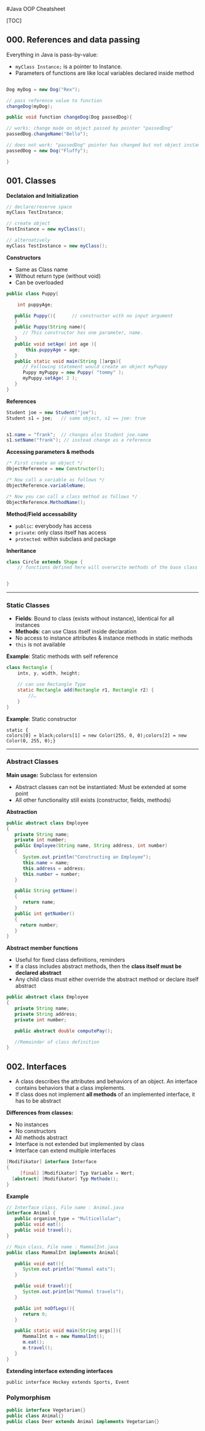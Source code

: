 #Java OOP Cheatsheet


[TOC]


## 000. References and data passing

Everything in Java is pass-by-value: 
- `myClass Instance;` is a pointer to Instance.
- Parameters of functions are like local variables declared inside method

```java

Dog myDog = new Dog("Rex");

// pass reference value to function
changeDog(myDog);

public void function changeDog(Dog passedDog){

// works: change made on object passed by pointer "passedDog"
passedDog.changeName("Bello");

// does not work: "passedDog" pointer has changed but not object instance that it has pointed to (Dog Rex)
passedDog = new Dog("Fluffy");

}

```



## 001. Classes


**Declataion and Initialization**

```java
// declare/reserve space
myClass TestInstance;

// create object
TestInstance = new myClass();

// alternatively
myClass TestInstance = new myClass();

```

**Constructors**

- Same as Class name
- Without return type (without void)
- Can be overloaded

```java
public class Puppy{

	int puppyAge;

   public Puppy(){		// constructor with no input argument
   }
   public Puppy(String name){
      // This constructor has one parameter, name.
   }
   public void setAge( int age ){
       this.puppyAge = age;
   }
   public static void main(String []args){
      // Following statement would create an object myPuppy
      Puppy myPuppy = new Puppy( "tommy" );
	  myPuppy.setAge( 2 );
   }
}
```


**References**

```java
Student joe = new Student("joe");
Student s1 = joe;	// same object, s1 == joe: true


s1.name = "frank";	// changes also Student joe.name
s1.setName("frank"); // instead change as a reference

```


**Accessing parameters & methods**

```java
/* First create an object */
ObjectReference = new Constructor();

/* Now call a variable as follows */
ObjectReference.variableName;

/* Now you can call a class method as follows */
ObjectReference.MethodName();
```

**Method/Field accessability**

- `public`: everybody has access
- `private`: only class itself has access
- `protected`: within subclass and package

**Inheritance**

```java
class Circle extends Shape {
	// functions defined here will overwrite methods of the base class


}


```
-----
### Static Classes

- **Fields**: Bound to class (exists without instance), Identical for all instances
- **Methods**: can use Class itself inside declaration
- No access to instance attributes & instance methods in static methods
- `this` is not available


**Example**: Static methods with self reference
```Java
class Rectangle {
	intx, y, width, height;

	// can use Rectangle Type
    static Rectangle add(Rectangle r1, Rectangle r2) {
        //…
    }
}
```

**Example**: Static constructor

```
static {
colors[0] = black;colors[1] = new Color(255, 0, 0);colors[2] = new Color(0, 255, 0);}
```

----

### Abstract Classes
**Main usage:** Subclass for extension

- Abstract classes can not be instantiated: Must be extended at some point
- All other functionality still exists (constructor, fields, methods)


**Abstraction**



```java
public abstract class Employee
{
   private String name;
   private int number;
   public Employee(String name, String address, int number)
   {
      System.out.println("Constructing an Employee");
      this.name = name;
      this.address = address;
      this.number = number;
   }

   public String getName()
   {
      return name;
   }
   public int getNumber()
   {
     return number;
   }
}

```


**Abstract member functions**

- Useful for fixed class definitions, reminders
- If a class includes abstract methods, then the **class itself must be declared abstract**
- Any child class must either override the abstract method or declare itself abstract

```java
public abstract class Employee
{
   private String name;
   private String address;
   private int number;

   public abstract double computePay();

   //Remainder of class definition
}
```



## 002. Interfaces
- A class describes the attributes and behaviors of an object. An interface contains behaviors that a class implements.
- If class does not implement **all methods** of an implemented interface, it has to be abstract

**Differences from classes:**
- No instances
- No constructors
- All methods abstract
- Interface is not extended but implemented by class
- Interface can extend multiple interfaces

```java
[Modifikator] interface Interface
{
     [final] [Modifikator] Typ Variable = Wert;
  [abstract] [Modifikator] Typ Methode();
}
```


**Example**

```java
// Interface class, File name : Animal.java
interface Animal {
   public organism_type = "Multicellular";
   public void eat();
   public void travel();
}

// Main class, File name : MammalInt.java
public class MammalInt implements Animal{

   public void eat(){
      System.out.println("Mammal eats");
   }

   public void travel(){
      System.out.println("Mammal travels");
   } 

   public int noOfLegs(){
      return 0;
   }

   public static void main(String args[]){
      MammalInt m = new MammalInt();
      m.eat();
      m.travel();
   }
} 
```
**Extending interface extending interfaces**
```
public interface Hockey extends Sports, Event
```

### Polymorphism

```java
public interface Vegetarian{}
public class Animal{}
public class Deer extends Animal implements Vegetarian{}
```

